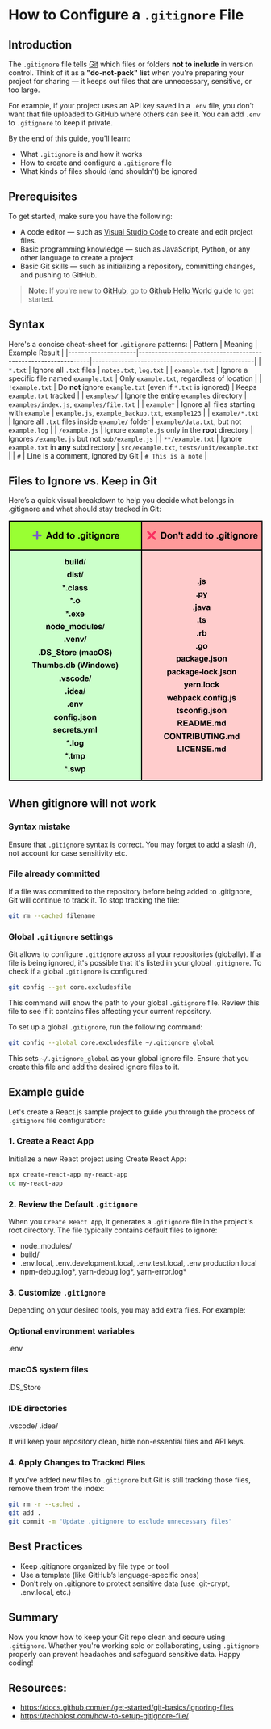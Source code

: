# How to Configure a `.gitignore` File

## Introduction

The `.gitignore` file tells [Git](https://git-scm.com/) which files or folders **not to include** in version control. Think of it as a **"do-not-pack" list** when you're preparing your project for sharing — it keeps out files that are unnecessary, sensitive, or too large.

For example, if your project uses an API key saved in a `.env` file, you don’t want that file uploaded to GitHub where others can see it. You can add `.env` to `.gitignore` to keep it private.

By the end of this guide, you'll learn:
- What `.gitignore` is and how it works
- How to create and configure a `.gitignore` file
- What kinds of files should (and shouldn't) be ignored

## Prerequisites

To get started, make sure you have the following:
- A code editor — such as [Visual Studio Code](https://code.visualstudio.com/) to create and edit project files.
- Basic programming knowledge — such as JavaScript, Python, or any other language to create a project
- Basic Git skills — such as initializing a repository, committing changes, and pushing to GitHub.

> **Note:** If you're new to [GitHub](https://docs.github.com/en/get-started/start-your-journey/about-github-and-git), go to [Github Hello World guide](https://docs.github.com/en/get-started/start-your-journey/hello-world#introduction) to get started.

## Syntax

Here's a concise cheat-sheet for `.gitignore` patterns:
| Pattern             | Meaning                                                       | Example Result                                   |
|---------------------|---------------------------------------------------------------|--------------------------------------------------|
| `*.txt`             | Ignore all `.txt` files                                       | `notes.txt`, `log.txt`                           |
| `example.txt`       | Ignore a specific file named `example.txt`                    | Only `example.txt`, regardless of location       |
| `!example.txt`      | Do **not** ignore `example.txt` (even if `*.txt` is ignored)  | Keeps `example.txt` tracked                      |
| `examples/`         | Ignore the entire `examples` directory                        | `examples/index.js`, `examples/file.txt`         |
| `example*`          | Ignore all files starting with `example`                      | `example.js`, `example_backup.txt`, `example123` |
| `example/*.txt`     | Ignore all `.txt` files inside `example/` folder              | `example/data.txt`, but not `example.log`        |
| `/example.js`       | Ignore `example.js` only in the **root** directory            | Ignores `/example.js` but not `sub/example.js`   |
| `**/example.txt`    | Ignore `example.txt` in **any** subdirectory                  | `src/example.txt`, `tests/unit/example.txt`      |
| `#`                 | Line is a comment, ignored by Git                             | `# This is a note`                               |


## Files to Ignore vs. Keep in Git

Here’s a quick visual breakdown to help you decide what belongs in .gitignore and what should stay tracked in Git:

![Table showing examples of what files to ignore and not ignore in a Git project](media/table_ignore.drawio.svg)

## When gitignore will not work

### Syntax mistake

Ensure that `.gitignore` syntax is correct. You may forget to add a slash (/), not account for case sensitivity etc.

### File already committed

If a file was committed to the repository before being added to .gitignore, Git will continue to track it. To stop tracking the file:​
```bash
git rm --cached filename
```

### Global `.gitignore` settings

Git allows to configure `.gitignore` across all your repositories (globally). If a file is being ignored, it's possible that it's listed in your global `.gitignore`. To check if a global `.gitignore` is configured:
```bash
git config --get core.excludesfile
```
This command will show the path to your global `.gitignore` file. Review this file to see if it contains files affecting your current repository.

To set up a global `.gitignore`, run the following command:
```bash
git config --global core.excludesfile ~/.gitignore_global
```
This sets `~/.gitignore_global` as your global ignore file. Ensure that you create this file and add the desired ignore files to it.​

## Example guide

Let's create a React.js sample project to guide you through the process of `.gitignore` file configuration:
### 1. Create a React App

Initialize a new React project using Create React App:
```bash
npx create-react-app my-react-app
cd my-react-app
```

### 2. Review the Default `.gitignore`

When you `Create React App`, it generates a `.gitignore` file in the project's root directory. The file typically contains default files to ignore:
- node_modules/​
- build/​
- .env.local, .env.development.local, .env.test.local, .env.production.local​
- npm-debug.log*, yarn-debug.log*, yarn-error.log*​

### 3. Customize `.gitignore`

Depending on your desired tools, you may add extra files. For example:
### Optional environment variables
.env

### macOS system files
.DS_Store

### IDE directories
.vscode/
.idea/

It will keep your repository clean, hide non-essential files and API keys.

### 4. Apply Changes to Tracked Files
If you've added new files to `.gitignore` but Git is still tracking those files, remove them from the index:
```bash
git rm -r --cached .
git add .
git commit -m "Update .gitignore to exclude unnecessary files"
```

## Best Practices

- Keep .gitignore organized by file type or tool
- Use a template (like GitHub’s language-specific ones)
- Don’t rely on .gitignore to protect sensitive data (use .git-crypt, .env.local, etc.)

## Summary

Now you know how to keep your Git repo clean and secure using `.gitignore`. Whether you're working solo or collaborating, using `.gitignore` properly can prevent headaches and safeguard sensitive data. Happy coding!

## Resources:

- https://docs.github.com/en/get-started/git-basics/ignoring-files
- https://techblost.com/how-to-setup-gitignore-file/